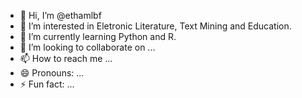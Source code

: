 - 👋 Hi, I’m @ethamlbf
- 👀 I’m interested in Eletronic Literature, Text Mining and Education.
- 🌱 I’m currently learning Python and R.
- 💞️ I’m looking to collaborate on ...
- 📫 How to reach me ...
- 😄 Pronouns: ...
- ⚡ Fun fact: ...

<!---
ethamlbf/ethamlbf is a ✨ special ✨ repository because its `README.md` (this file) appears on your GitHub profile.
You can click the Preview link to take a look at your changes.
--->
